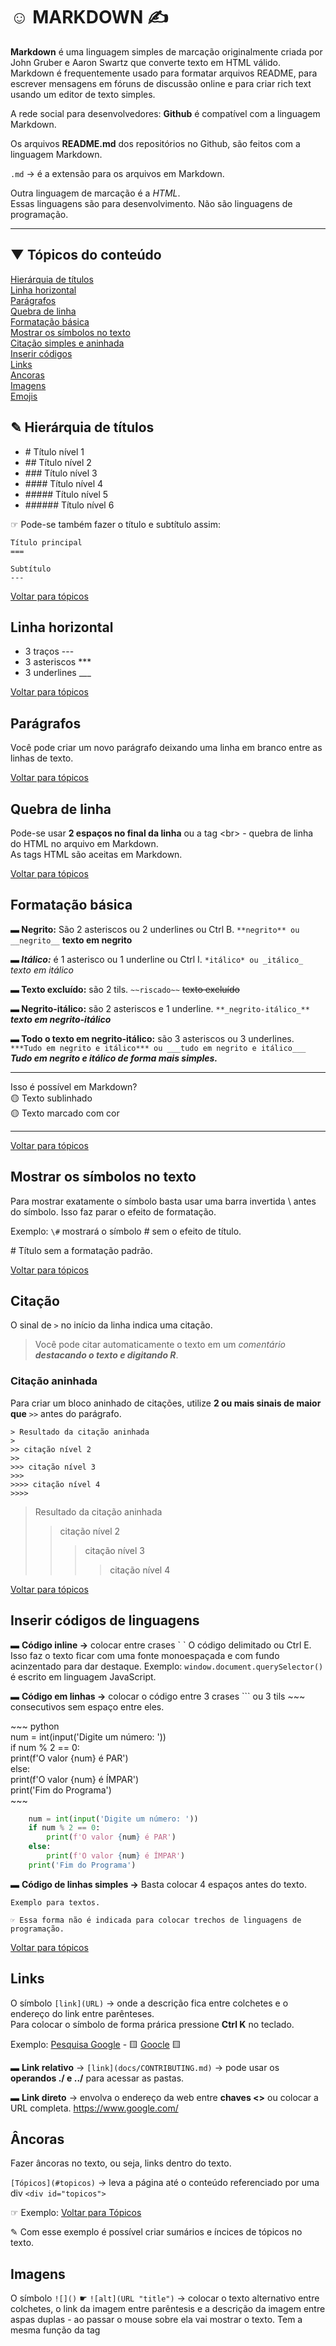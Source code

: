 # ☺ MARKDOWN ✍ 

<div id="topo">

**Markdown** é uma linguagem simples de marcação originalmente criada por John Gruber e Aaron Swartz que converte texto em HTML válido.  
Markdown é frequentemente usado para formatar arquivos README, para escrever mensagens em fóruns de discussão online e para criar rich text usando um editor de texto simples.

A rede social para desenvolvedores: **Github** é compatível com a linguagem Markdown. 

Os arquivos **README.md** dos repositórios no Github, são feitos com a linguagem Markdown.

`.md` → é a extensão para os arquivos em Markdown.

Outra linguagem de marcação é a *HTML*.  
Essas linguagens são para desenvolvimento. Não são linguagens de programação. 

___

<div id="topicos">
 
## ▼ Tópicos do conteúdo

[Hierárquia de títulos](#titulos)  
[Linha horizontal](#hr)  
[Parágrafos](#p)  
[Quebra de linha](#br)  
[Formatação básica](#formatar)  
[Mostrar os símbolos no texto](#simbolos)  
[Citação simples e aninhada](#citar)  
[Inserir códigos](#code)  
[Links](#links)  
[Ancoras](#ancoras)  
[Imagens](#img)  
[Emojis](#emojis)

<div id="titulos">

## ✎ Hierárquia de títulos 

- \# Título nível 1
- \## Título nível 2
- \### Título nível 3
- \#### Título nível 4
- \##### Título nível 5
- \###### Título nível 6 

☞ Pode-se também fazer o título e subtítulo assim:
~~~
Título principal 
===

Subtítulo 
---
~~~

[Voltar para tópicos](#topicos) 
  
<div id="hr">
 
## Linha horizontal

- 3 traços \---
- 3 asteriscos \***
- 3 underlines ___

[Voltar para tópicos](#topicos) 

<div id="p">
 
## Parágrafos

Você pode criar um novo parágrafo deixando uma linha em branco entre as linhas de texto.

[Voltar para tópicos](#topicos) 

<div id="br">

## Quebra de linha

Pode-se usar **2 espaços no final da linha** ou a tag \<br> - quebra de linha do HTML no arquivo em Markdown.  
As tags HTML são aceitas em Markdown.

[Voltar para tópicos](#topicos) 

<div id="formatar">
 
## Formatação básica

**▬ Negrito:** São 2 asteriscos ou 2 underlines ou Ctrl B. `**negrito** ou __negrito__`  **texto em negrito**

**_▬ Itálico:_** é 1 asterisco ou 1 underline ou Ctrl I. `*itálico* ou _itálico_`  *texto em itálico*

**▬ Texto excluído:** são 2 tils. `~~riscado~~` ~~texto excluído~~

**▬ Negrito-itálico:** são 2 asteriscos e 1 underline. `**_negrito-itálico_**` *__texto em negrito-itálico__* 

**▬ Todo o texto em negrito-itálico:** são 3 asteriscos ou 3 underlines. `***Tudo em negrito e itálico*** ou ___tudo em negrito e itálico___` ***Tudo em negrito e itálico de forma mais simples.***

___
 
Isso é possível em Markdown?  
🟡 Texto  sublinhado  
🟡 Texto marcado com cor 
___

[Voltar para tópicos](#topicos) 

<div id="simbolos">
 
## Mostrar os símbolos no texto

Para mostrar exatamente o símbolo basta usar uma barra invertida \ antes do símbolo. Isso faz parar o efeito de formatação.
 
Exemplo: `\#` mostrará o símbolo \# sem o efeito de título. 
 
\# Título sem a formatação padrão.

[Voltar para tópicos](#topicos) 
 
<div id="citar">
 
## Citação
 
O sinal de `>` no início da linha indica uma citação. 

> Você pode citar automaticamente o texto em um *comentário* ***destacando o texto e digitando R***.

### Citação aninhada

Para criar um bloco aninhado de citações, utilize **2 ou mais sinais de maior que** `>>` antes do parágrafo.
 
~~~
> Resultado da citação aninhada
>
>> citação nível 2
>> 
>>> citação nível 3
>>> 
>>>> citação nível 4
>>>>
~~~
> Resultado da citação aninhada
>
>> citação nível 2
>> 
>>> citação nível 3
>>> 
>>>> citação nível 4
>>>>
 
[Voltar para tópicos](#topicos) 
 
<div id="code">

## Inserir códigos de linguagens

▬ **Código inline →** colocar entre crases \` \` O código delimitado ou Ctrl E. Isso faz o texto ficar com uma fonte monoespaçada e com fundo acinzentado para dar destaque. Exemplo: `window.document.querySelector()` é escrito em linguagem JavaScript.

▬ **Código em linhas →** colocar o código entre 3 crases ``` ou 3 tils ~~~ consecutivos sem espaço entre eles.

\~\~\~ python  
 num = int(input('Digite um número: '))  
 if num % 2 == 0:  
     print(f'O valor {num} é PAR')  
 else:  
     print(f'O valor {num} é ÍMPAR')  
 print('Fim do Programa')  
\~\~\~ 
 
~~~ python
    num = int(input('Digite um número: ')) 
    if num % 2 == 0: 
        print(f'O valor {num} é PAR') 
    else: 
        print(f'O valor {num} é ÍMPAR') 
    print('Fim do Programa') 
~~~

▬ **Código de linhas simples →** Basta colocar 4 espaços antes do texto. 

    Exemplo para textos.

    ☞ Essa forma não é indicada para colocar trechos de linguagens de programação.

[Voltar para tópicos](#topicos) 
 
<div id="links">
 
## Links 

O símbolo `[link](URL)` → onde a descrição fica entre colchetes e o endereço do link entre parênteses.  
Para colocar o símbolo de forma prárica pressione **Ctrl K** no teclado.

Exemplo: [Pesquisa Google](https://www.google.com/) - 🟨 <a href="https://www.google.com/" target="_blank" rela="external">Goocle</a> 🟨

▬ **Link relativo** → `[link](docs/CONTRIBUTING.md)` → pode usar os **operandos ./ e ../** para acessar as pastas.

▬ **Link direto** → envolva o endereço da web entre **chaves <>** ou colocar a URL completa. <https://www.google.com/>


<div id="ancoras">
 
## Âncoras

Fazer âncoras no texto, ou seja, links dentro do texto.

`[Tópicos](#topicos)` → leva a página até o conteúdo referenciado por uma div `<div id="topicos">` 

☞ Exemplo: [Voltar para Tópicos](#topicos)

✎ Com esse exemplo é possível criar sumários e íncices de tópicos no texto.


<div id="img">
 
## Imagens

O símbolo `![]()` ☛ `![alt](URL "title")` → colocar o texto alternativo entre colchetes, o link da imagem entre parêntesis e a descrição da imagem entre aspas duplas - ao passar o mouse sobre ela vai mostrar o texto. Tem a mesma função da tag <title> do HTML.

![Logo do Markdown](https://upload.wikimedia.org/wikipedia/commons/thumb/4/48/Markdown-mark.svg/208px-Markdown-mark.svg.png "Logo do Markdown")
 
✅ A função do texto alternativo é primordial, pois caso a imagem não carregar na página - aparecerá o ícone de link quebrado + o texto alternativo.
 
![Logo do Markdown](https://upload.wikimedia.org/wikipedia/commons/thumb/4/48/Markdown-mark.svg/208px-Markdown-mark.svg.pn)

⚪ **Imagem com link** → faz a imagem ir para um link diferente do link da imagem colocado. Para isso, basta colocar o símbolo da imagem `![alt](URL img)` entre colchetes `[![alt](URL img)]` e depois o endereço que será referenciado entre chaves `(link)` == `[![alt](URL img)](link)`.

[![Wiki Markdown](https://upload.wikimedia.org/wikipedia/commons/thumb/4/48/Markdown-mark.svg/208px-Markdown-mark.svg.png)](https://commons.wikimedia.org/wiki/File:Markdown-mark.svg "Wiki Markdown")

[Voltar para tópicos](#topicos) 
 
<div id="emojis">

## Emojis

São representações de ícones, pequenos símbolos inseridos por `: :` → `:eyes:` = 👀
 
▬ Exemplos de emojis  
`:eye:` → 👁️ <br>
`:muscle:` → 💪 <br> 
`:+1:` → 👍 <br>

🙃 Outros exemplos de emojis:
 
☚ ☛  ☜  ☝  ☞  ☟  ✌   ✍  ☁  ☄ ☀ ♨ ❄  ✟ ☎ ✂ ☢ ⌛  ✏ ✎ ☠
 
 Código | emoji
 :--- | :---:
 `:warning:` | ⚠️
 `:heavy_check_mark:` | ✔️
 `:alien: ` | 👽
 `:memo:` | 📝
 `:pushpin:` | 📌
 `:sunny:` | ☀️
 `:sweat_drops:` | 💦
 `:vertical_traffic_light:` | 🚦
 `:interrobang:` | ⁉️
 `:white_circle:` | ⚪
 `:octocat:` | :octocat:
 
‗‗‗‗‗‗‗‗‗‗‗‗‗‗‗‗‗‗‗‗‗‗‗‗
- `alt 1` = ☺   | 
- `alt 3` = ♥
- `alt 4` = ♦
- `alt 11` = ♂
- `alt 12` = ♀
- `alt 18` = ↕
- `alt 19` = ‼
- `alt 29` = ↔
- `alt 176` = ░
- `alt 177` = ▒
- `alt 178` = ▓
- `alt 219` = █

 ‗‗‗‗‗‗‗‗‗‗‗‗‗‗‗‗‗‗‗‗‗‗‗‗
  
 ✔️ [Lista completa de emojis](https://github.com/ikatyang/emoji-cheat-sheet)🔗


[Voltar para tópicos](#topicos) 
 
<div id="emojis">
 
 
 
 
 █ video
 <a href="http://www.youtube.com/watch?feature=player_embedded&v=YOUTUBE_VIDEO_ID_HERE" target="_blank"><img src="http://img.youtube.com/vi/YOUTUBE_VIDEO_ID_HERE/0.jpg" alt="Texto ALT da imagem aqui" width="240" height="180" border="10" /></a>
 
<!-- 
 
 ## KaTeX

You can render LaTeX mathematical expressions using [KaTeX](https://khan.github.io/KaTeX/):

The *Gamma function* satisfying $\Gamma(n) = (n-1)!\quad\forall n\in\mathbb N$ is via the Euler integral

$$
\Gamma(z) = \int_0^\infty t^{z-1}e^{-t}dt\,.
$$

> You can find more information about **LaTeX** mathematical expressions [here](http://meta.math.stackexchange.com/questions/5020/mathjax-basic-tutorial-and-quick-reference).



## UML diagrams

You can render UML diagrams using [Mermaid](https://mermaidjs.github.io/). For example, this will produce a sequence diagram:

```mermaid
sequenceDiagram
Alice ->> Bob: Hello Bob, how are you?
Bob-->>John: How about you John?
Bob--x Alice: I am good thanks!
Bob-x John: I am good thanks!
Note right of John: Bob thinks a long<br/>long time, so long<br/>that the text does<br/>not fit on a row.

Bob-->Alice: Checking with John...
Alice->John: Yes... John, how are you?
```

And this will produce a flow chart:

```mermaid
graph LR
A[Square Rect] -- Link text --> B((Circle))
A --> C(Round Rect)
B --> D{Rhombus}
C --> D
```
 
 
 https://lealtudo.blogspot.com/2013/09/codigo-de-teclado-alt-ascii-alt.html
 ___

 -->
<div class="footer">
    <center>&copy; 2022 Karine s m Rodrigues</center>
</div>
